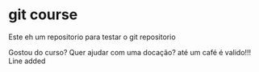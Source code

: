 # git course
 
Este eh um repositorio para testar o git repositorio
 
Gostou do curso? Quer ajudar com uma docação? até um café é valido!!!
Line added
